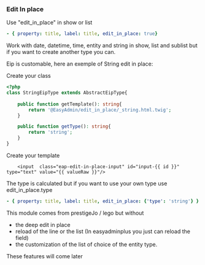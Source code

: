 
### Edit In place
Use "edit_in_place" in show or list
```yaml
- { property: title, label: title, edit_in_place: true}
```

Work with date, datetime, time, entity and string in show, list and sublist but if you want to create another type you can.

Eip is customable, here an exemple of String edit in place:

Create your class
```php
<?php
class StringEipType extends AbstractEipType{
    
    public function getTemplate(): string{
        return '@EasyAdmin/edit_in_place/_string.html.twig';
    }

    public function getType(): string{
        return 'string'; 
    }
}
``` 

Create your template
```twig
    <input  class="eap-edit-in-place-input" id="input-{{ id }}" type="text" value="{{ valueRaw }}"/>
```

The type is calculated but if you want to use your own type use edit_in_place.type
```yaml
- { property: title, label: title, edit_in_place: {'type': 'string'} }
```

This module comes from prestigeJo / lego but without 
- the deep edit in place
- reload of the line or the list (In easyadminplus you just can reload the field)
- the customization of the list of choice of the entity type. 

These features will come later
